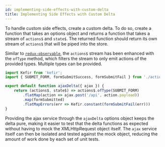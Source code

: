 ```yaml
---
id: implementing-side-effects-with-custom-delta
title: Implementing Side Effects with Custom Delta
---
```


To handle custom side effects, create a custom delta. To do so, create a function that takes an options object and returns a function that takes a stream of `actions$` and `state$`. The returned function should return its own stream of `actions$` that will be piped into the store.

Similar to [`redux-observable`][red-obs], the `actions$` stream has been enhanced with the `ofType` method, which filters the stream to only emit actions of the provided types. Multiple types can be provided.

```js
import Kefir from 'kefir';
import { SUBMIT_FORM, formSubmitSuccess, formSubmitFail } from './actions';

export default function ajaxDelta({ ajax }) {
    return (actions$, state$) => actions$.ofType(SUBMIT_FORM)
        .flatMap(action => ajax.post('/api', action.payload))
        .map(formSubmitted)
        .flatMapErrors(err => Kefir.constant(formSubmitFail(err)))
}
```

Providing the ajax service through the `ajaxDelta` options object keeps the delta pure, making it easier to test that the delta functions as expected without having to mock the XMLHttpRequest object itself. The `ajax` service itself can then be isolated and tested against the mock object, reducing the amount of work done by each set of unit tests.

  [red-obs]: https://redux-observable.js.org/docs/basics/Epics.html
